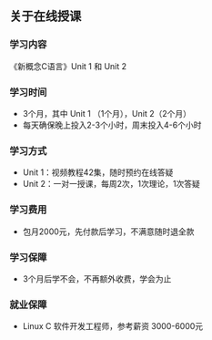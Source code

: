 ## 关于在线授课

### 学习内容
《新概念C语言》Unit 1 和 Unit 2

### 学习时间
* 3个月，其中 Unit 1 （1个月），Unit 2（2个月）
* 每天确保晚上投入2-3个小时，周末投入4-6个小时

### 学习方式
* Unit 1：视频教程42集，随时预约在线答疑
* Unit 2：一对一授课，每周2次，1次理论，1次答疑

### 学习费用
* 包月2000元，先付款后学习，不满意随时退全款

### 学习保障
* 3个月后学不会，不再额外收费，学会为止

### 就业保障
* Linux C 软件开发工程师，参考薪资 3000-6000元
